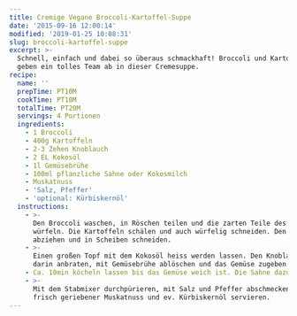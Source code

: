 ```yaml
---
title: Cremige Vegane Broccoli-Kartoffel-Suppe
date: '2015-09-16 12:00:14'
modified: '2019-01-25 10:08:31'
slug: broccoli-kartoffel-suppe
excerpt: >-
  Schnell, einfach und dabei so überaus schmackhaft! Broccoli und Kartoffeln
  geben ein tolles Team ab in dieser Cremesuppe.
recipe:
  name: ''
  prepTime: PT10M
  cookTime: PT10M
  totalTime: PT20M
  servings: 4 Portionen
  ingredients:
    - 1 Broccoli
    - 400g Kartoffeln
    - 2-3 Zehen Knoblauch
    - 2 EL Kokosöl
    - 1l Gemüsebrühe
    - 100ml pflanzliche Sahne oder Kokosmilch
    - Muskatnuss
    - 'Salz, Pfeffer'
    - 'optional: Kürbiskernöl'
  instructions:
    - >-
      Den Broccoli waschen, in Röschen teilen und die zarten Teile des Strunks
      würfeln. Die Kartoffeln schälen und auch würfelig schneiden. Den Knoblauch
      abziehen und in Scheiben schneiden.
    - >-
      Einen großen Topf mit dem Kokosöl heiss werden lassen. Den Knoblauch kurz
      darin anbraten, mit Gemüsebrühe ablöschen und das Gemüse zugeben.
    - Ca. 10min köcheln lassen bis das Gemüse weich ist. Die Sahne dazugeben.
    - >-
      Mit dem Stabmixer durchpürieren, mit Salz und Pfeffer abschmecken und mit
      frisch geriebener Muskatnuss und ev. Kürbiskernöl servieren.
---
```


